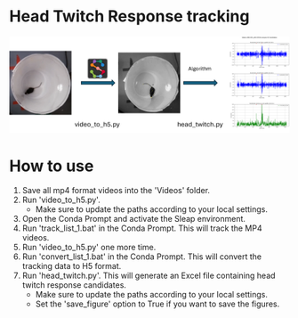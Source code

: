 # Head Twitch Response tracking
![Overview](overview.png)

# How to use

1. Save all mp4 format videos into the 'Videos' folder.
2. Run 'video_to_h5.py'.
    - Make sure to update the paths according to your local settings.
3. Open the Conda Prompt and activate the Sleap environment.
4. Run 'track_list_1.bat' in the Conda Prompt. This will track the MP4 videos.
5. Run 'video_to_h5.py' one more time.
6. Run 'convert_list_1.bat' in the Conda Prompt. This will convert the tracking data to H5 format.
7. Run 'head_twitch.py'. This will generate an Excel file containing head twitch response candidates.
    - Make sure to update the paths according to your local settings.
    - Set the 'save_figure' option to True if you want to save the figures.
